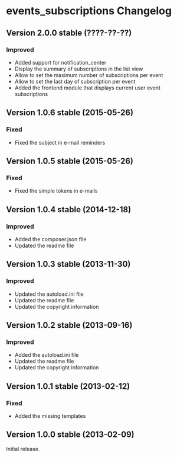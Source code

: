 events_subscriptions Changelog
==============================

Version 2.0.0 stable (????-??-??)
---------------------------------

### Improved
- Added support for notification_center
- Display the summary of subscriptions in the list view
- Allow to set the maximum number of subscriptions per event
- Allow to set the last day of subscription per event
- Added the frontend module that displays current user event subscriptions


Version 1.0.6 stable (2015-05-26)
---------------------------------

### Fixed
- Fixed the subject in e-mail reminders


Version 1.0.5 stable (2015-05-26)
---------------------------------

### Fixed
- Fixed the simple tokens in e-mails


Version 1.0.4 stable (2014-12-18)
---------------------------------

### Improved
- Added the composer.json file
- Updated the readme file


Version 1.0.3 stable (2013-11-30)
---------------------------------

### Improved
- Updated the autoload.ini file
- Updated the readme file
- Updated the copyright information


Version 1.0.2 stable (2013-09-16)
---------------------------------

### Improved
- Added the autoload.ini file
- Updated the readme file
- Updated the copyright information


Version 1.0.1 stable (2013-02-12)
---------------------------------

### Fixed
- Added the missing templates


Version 1.0.0 stable (2013-02-09)
---------------------------------

Initial release.
